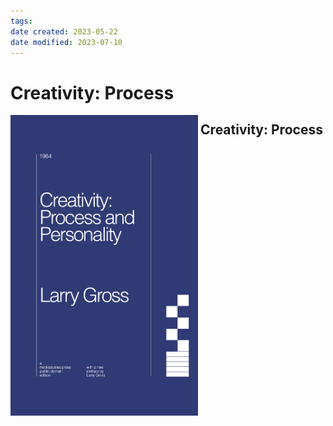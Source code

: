```yaml
---
tags: 
date created: 2023-05-22
date modified: 2023-07-10
---
```


<h1> Creativity: Process</h1>

<center><p><a href="https://mediastudies.press"><img src="https://github.com/mediastudiespress/singles/raw/master/public_domain/gross-1964/cover/gross-1964-front-cover-640-1024-png.png" alt="Cover" style="float:left;width:300px;" /></a> </p></center>

<center><h2 style=“text-decoration:none;”> Creativity: Process</h2></center>

